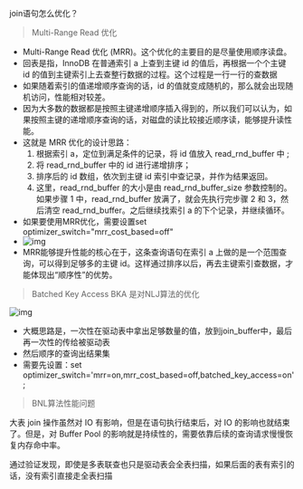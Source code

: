 join语句怎么优化？

> Multi-Range Read 优化

- Multi-Range Read 优化 (MRR)。这个优化的主要目的是尽量使用顺序读盘。
- 回表是指，InnoDB 在普通索引 a 上查到主键 id 的值后，再根据一个个主键 id 的值到主键索引上去查整行数据的过程。这个过程是一行一行的查数据
- 如果随着索引的值递增顺序查询的话，id 的值就变成随机的，那么就会出现随机访问，性能相对较差。
- 因为大多数的数据都是按照主键递增顺序插入得到的，所以我们可以认为，如果按照主键的递增顺序查询的话，对磁盘的读比较接近顺序读，能够提升读性能。
- 这就是 MRR 优化的设计思路：
  1. 根据索引 a，定位到满足条件的记录，将 id 值放入 read_rnd_buffer 中 ;
  2. 将 read_rnd_buffer 中的 id 进行递增排序；
  3. 排序后的 id 数组，依次到主键 id 索引中查记录，并作为结果返回。
  4. 这里，read_rnd_buffer 的大小是由 read_rnd_buffer_size 参数控制的。如果步骤 1 中，read_rnd_buffer 放满了，就会先执行完步骤 2 和 3，然后清空 read_rnd_buffer。之后继续找索引 a 的下个记录，并继续循环。
- 如果要使用MRR优化，需要设置set optimizer_switch="mrr_cost_based=off"
- ![img](https://static001.geekbang.org/resource/image/d5/c7/d502fbaea7cac6f815c626b078da86c7.jpg)
- MRR能够提升性能的核心在于，这条查询语句在索引 a 上做的是一个范围查询，可以得到足够多的主键 id。这样通过排序以后，再去主键索引查数据，才能体现出“顺序性”的优势。

> Batched Key Access BKA 是对NLJ算法的优化

![img](https://static001.geekbang.org/resource/image/68/88/682370c5640244fa3474d26cc3bc0388.png)

- 大概思路是，一次性在驱动表中拿出足够数量的值，放到join_buffer中，最后再一次性的传给被驱动表
- 然后顺序的查询出结果集
- 需要先设置：set optimizer_switch='mrr=on,mrr_cost_based=off,batched_key_access=on';

> BNL算法性能问题

大表 join 操作虽然对 IO 有影响，但是在语句执行结束后，对 IO 的影响也就结束了。但是，对 Buffer Pool 的影响就是持续性的，需要依靠后续的查询请求慢慢恢复内存命中率。

通过验证发现，即使是多表联查也只是驱动表会全表扫描，如果后面的表有索引的话，没有索引直接走全表扫描



